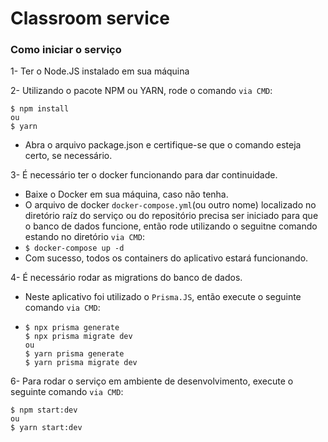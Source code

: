 # Classroom service

### **Como iniciar o serviço**

1- Ter o Node.JS instalado em sua máquina

2- Utilizando o pacote NPM ou YARN, rode o comando `via CMD`:
```
$ npm install
ou
$ yarn
```
  - Abra o arquivo package.json e certifique-se que o comando esteja certo, se necessário.

3- É necessário ter o docker funcionando para dar continuidade.
  - Baixe o Docker em sua máquina, caso não tenha.
  - O arquivo de docker `docker-compose.yml`(ou outro nome) localizado no diretório raíz do serviço ou do repositório precisa ser iniciado para que o banco de dados funcione, então rode  utilizando o seguitne comando estando no diretório `via CMD`:
  - `$ docker-compose up -d`
  - Com sucesso, todos os containers do aplicativo estará funcionando.

4- É necessário rodar as migrations do banco de dados.
  - Neste aplicativo foi utilizado o `Prisma.JS`, então execute o seguinte comando `via CMD`:
  - ```
    $ npx prisma generate
    $ npx prisma migrate dev
    ou
    $ yarn prisma generate
    $ yarn prisma migrate dev
    ```

6- Para rodar o serviço em ambiente de desenvolvimento, execute o seguinte comando `via CMD`:
  ```
  $ npm start:dev
  ou
  $ yarn start:dev
  ```

